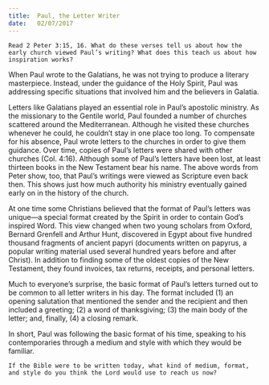 ```yaml
---
title:  Paul, the Letter Writer
date:   02/07/2017
---
```


`Read 2 Peter 3:15, 16. What do these verses tell us about how the early church viewed Paul’s writing? What does this teach us about how inspiration works?`

When Paul wrote to the Galatians, he was not trying to produce a literary masterpiece. Instead, under the guidance of the Holy Spirit, Paul was addressing specific situations that involved him and the believers in Galatia.

Letters like Galatians played an essential role in Paul’s apostolic ministry. As the missionary to the Gentile world, Paul founded a number of churches scattered around the Mediterranean. Although he visited these churches whenever he could, he couldn’t stay in one place too long. To compensate for his absence, Paul wrote letters to the churches in order to give them guidance. Over time, copies of Paul’s letters were shared with other churches (Col. 4:16). Although some of Paul’s letters have been lost, at least thirteen books in the New Testament bear his name. The above words from Peter show, too, that Paul’s writings were viewed as Scripture even back then. This shows just how much authority his ministry eventually gained early on in the history of the church.

At one time some Christians believed that the format of Paul’s letters was unique—a special format created by the Spirit in order to contain God’s inspired Word. This view changed when two young scholars from Oxford, Bernard Grenfell and Arthur Hunt, discovered in Egypt about five hundred thousand fragments of ancient papyri (documents written on papyrus, a popular writing material used several hundred years before and after Christ). In addition to finding some of the oldest copies of the New Testament, they found invoices, tax returns, receipts, and personal letters.

Much to everyone’s surprise, the basic format of Paul’s letters turned out to be common to all letter writers in his day. The format included (1) an opening salutation that mentioned the sender and the recipient and then included a greeting; (2) a word of thanksgiving; (3) the main body of the letter; and, finally, (4) a closing remark.

In short, Paul was following the basic format of his time, speaking to his contemporaries through a medium and style with which they would be familiar.

`If the Bible were to be written today, what kind of medium, format, and style do you think the Lord would use to reach us now?`
